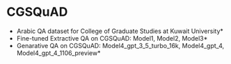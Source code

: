 # CGSQuAD
* Arabic QA dataset for College of Graduate Studies at Kuwait University*
* Fine-tuned Extractive QA on CGSQuAD: Model1, Model2, Model3*
* Genarative QA on CGSQuAD: Model4_gpt_3_5_turbo_16k, Model4_gpt_4, Model4_gpt_4_1106_preview*

